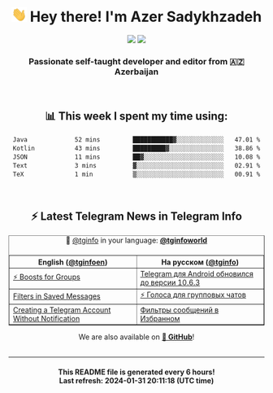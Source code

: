 <div align="center">
	<div>
		<h1>
      <img src="./assets/hi.gif" width="30px"> Hey there! I'm Azer Sadykhzadeh
    </h1>
    <img height="18" src="https://komarev.com/ghpvc/?username=sadykhzadeh&label=Views&color=2081c1&style=flat-square" />
		<a href="https://wakatime.com/Azer"> <img height="18" src="https://wakatime.com/badge/user/f80ae27a-c328-426f-a381-bc84136e2dd6.svg" /> </a>
    <h3>
      Passionate self-taught developer and editor from 🇦🇿 Azerbaijan
    </h3>
  </div>
  <br>

<h2>📊 This week I spent my time using:</h2>

<!--START_SECTION:waka-->

```txt
Java             52 mins         ███████████▓░░░░░░░░░░░░░   47.01 %
Kotlin           43 mins         █████████▓░░░░░░░░░░░░░░░   38.86 %
JSON             11 mins         ██▓░░░░░░░░░░░░░░░░░░░░░░   10.08 %
Text             3 mins          ▓░░░░░░░░░░░░░░░░░░░░░░░░   02.91 %
TeX              1 min           ▒░░░░░░░░░░░░░░░░░░░░░░░░   00.91 %
```

<!--END_SECTION:waka-->

<br>

<h2>⚡️ Latest Telegram News in Telegram Info</h2>
  <table border>
		<tr>
			<th width="50%">English (<a href="https://t.me/tginfoen">@tginfoen</a>)</th>
			<th>На русском (<a href="https://t.me/tginfo">@tginfo</a>)</th>
		</tr>
		<caption>🚩 <a href="https://t.me/tginfo">@tginfo</a> in your language: <a href="https://t.me/tginfoworld"><b>@tginfoworld</b></a><caption/>
  <tr><td><a href="https://t.me/tginfoen/1835">⚡ Boosts for Groups</a></td>
    <td><a href="https://t.me/tginfo/3922">Telegram для Android обновился до версии 10.6.3</a></td></tr><tr><td><a href="https://t.me/tginfoen/1834">Filters in Saved Messages</a></td>
    <td><a href="https://t.me/tginfo/3921">⚡ Голоса для групповых чатов</a></td></tr><tr><td><a href="https://t.me/tginfoen/1833">Creating a Telegram Account Without Notification</a></td>
    <td><a href="https://t.me/tginfo/3920">Фильтры сообщений в Избранном </a></td></tr>
</table>
We are also available on <a href="https://github.com/tginfo"><b>🐙 GitHub</b></a>!
</div>

<br>
<hr>
<h4 align="center">This README file is generated <b>every 6 hours</b>!</br>Last refresh: <b>2024-01-31 20:11:18 (UTC time)</b></h4>

